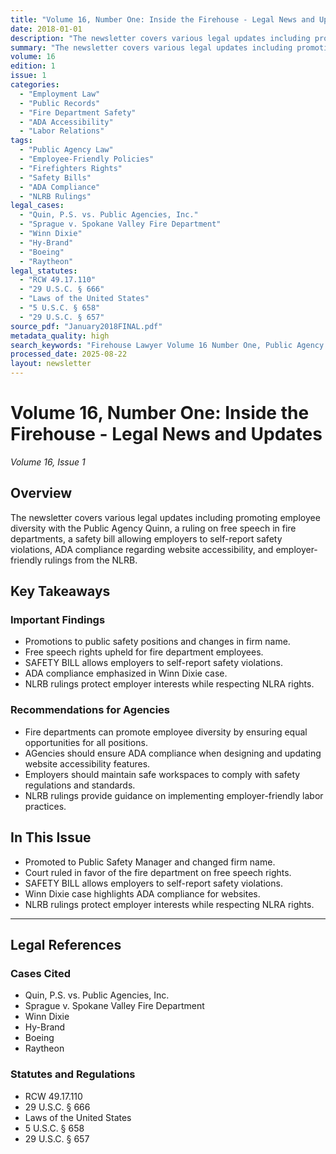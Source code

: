 ```yaml
---
title: "Volume 16, Number One: Inside the Firehouse - Legal News and Updates"
date: 2018-01-01
description: "The newsletter covers various legal updates including promoting employee diversity with the Public Agency Quinn, a ruling on free speech in fire departments, a safety bill allowing employers to self-report safety violations, ADA compliance regarding website accessibility, and employer-friendly rulings from the NLRB."
summary: "The newsletter covers various legal updates including promoting employee diversity with the Public Agency Quinn, a ruling on free speech in fire departments, a safety bill allowing employers to self-report safety violations, ADA compliance regarding website accessibility, and employer-friendly rulings from the NLRB."
volume: 16
edition: 1
issue: 1
categories:
  - "Employment Law"
  - "Public Records"
  - "Fire Department Safety"
  - "ADA Accessibility"
  - "Labor Relations"
tags:
  - "Public Agency Law"
  - "Employee-Friendly Policies"
  - "Firefighters Rights"
  - "Safety Bills"
  - "ADA Compliance"
  - "NLRB Rulings"
legal_cases:
  - "Quin, P.S. vs. Public Agencies, Inc."
  - "Sprague v. Spokane Valley Fire Department"
  - "Winn Dixie"
  - "Hy-Brand"
  - "Boeing"
  - "Raytheon"
legal_statutes:
  - "RCW 49.17.110"
  - "29 U.S.C. § 666"
  - "Laws of the United States"
  - "5 U.S.C. § 658"
  - "29 U.S.C. § 657"
source_pdf: "January2018FINAL.pdf"
metadata_quality: high
search_keywords: "Firehouse Lawyer Volume 16 Number One, Public Agency Quin Employee Promotions, Sprague v Spokane Valley Fire Department, Safety Bill, ADA Compliance, NLRB Rulings, Raytheon NLRA Changes"
processed_date: 2025-08-22
layout: newsletter
---
```


# Volume 16, Number One: Inside the Firehouse - Legal News and Updates

*Volume 16, Issue 1*

## Overview

The newsletter covers various legal updates including promoting employee diversity with the Public Agency Quinn, a ruling on free speech in fire departments, a safety bill allowing employers to self-report safety violations, ADA compliance regarding website accessibility, and employer-friendly rulings from the NLRB.

## Key Takeaways

### Important Findings

- Promotions to public safety positions and changes in firm name.
- Free speech rights upheld for fire department employees.
- SAFETY BILL allows employers to self-report safety violations.
- ADA compliance emphasized in Winn Dixie case.
- NLRB rulings protect employer interests while respecting NLRA rights.

### Recommendations for Agencies

- Fire departments can promote employee diversity by ensuring equal opportunities for all positions.
- AGencies should ensure ADA compliance when designing and updating website accessibility features.
- Employers should maintain safe workspaces to comply with safety regulations and standards.
- NLRB rulings provide guidance on implementing employer-friendly labor practices.

## In This Issue

- Promoted to Public Safety Manager and changed firm name.
- Court ruled in favor of the fire department on free speech rights.
- SAFETY BILL allows employers to self-report safety violations.
- Winn Dixie case highlights ADA compliance for websites.
- NLRB rulings protect employer interests while respecting NLRA rights.

---

## Legal References

### Cases Cited

- Quin, P.S. vs. Public Agencies, Inc.
- Sprague v. Spokane Valley Fire Department
- Winn Dixie
- Hy-Brand
- Boeing
- Raytheon

### Statutes and Regulations

- RCW 49.17.110
- 29 U.S.C. § 666
- Laws of the United States
- 5 U.S.C. § 658
- 29 U.S.C. § 657

